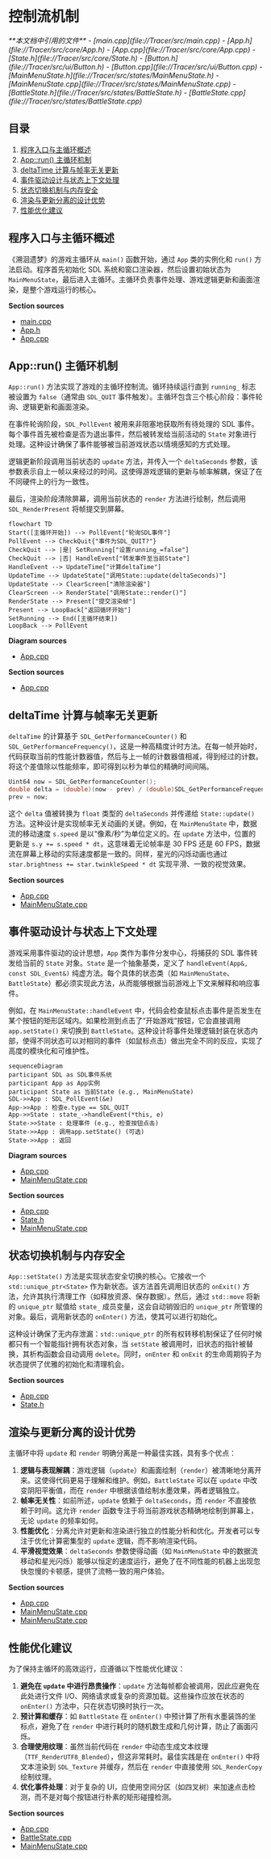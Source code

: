 # 控制流机制

<cite>
**本文档中引用的文件**   
- [main.cpp](file://Tracer/src/main.cpp)
- [App.h](file://Tracer/src/core/App.h)
- [App.cpp](file://Tracer/src/core/App.cpp)
- [State.h](file://Tracer/src/core/State.h)
- [Button.h](file://Tracer/src/ui/Button.h)
- [Button.cpp](file://Tracer/src/ui/Button.cpp)
- [MainMenuState.h](file://Tracer/src/states/MainMenuState.h)
- [MainMenuState.cpp](file://Tracer/src/states/MainMenuState.cpp)
- [BattleState.h](file://Tracer/src/states/BattleState.h)
- [BattleState.cpp](file://Tracer/src/states/BattleState.cpp)
</cite>

## 目录
1. [程序入口与主循环概述](#程序入口与主循环概述)
2. [App::run() 主循环机制](#apprun-主循环机制)
3. [deltaTime 计算与帧率无关更新](#deltatime-计算与帧率无关更新)
4. [事件驱动设计与状态上下文处理](#事件驱动设计与状态上下文处理)
5. [状态切换机制与内存安全](#状态切换机制与内存安全)
6. [渲染与更新分离的设计优势](#渲染与更新分离的设计优势)
7. [性能优化建议](#性能优化建议)

## 程序入口与主循环概述

《溯洄遗梦》的游戏主循环从 `main()` 函数开始，通过 `App` 类的实例化和 `run()` 方法启动。程序首先初始化 SDL 系统和窗口渲染器，然后设置初始状态为 `MainMenuState`，最后进入主循环。主循环负责事件处理、游戏逻辑更新和画面渲染，是整个游戏运行的核心。

**Section sources**
- [main.cpp](file://Tracer/src/main.cpp#L5-L13)
- [App.h](file://Tracer/src/core/App.h#L1-L30)
- [App.cpp](file://Tracer/src/core/App.cpp#L1-L77)

## App::run() 主循环机制

`App::run()` 方法实现了游戏的主循环控制流。循环持续运行直到 `running_` 标志被设置为 `false`（通常由 `SDL_QUIT` 事件触发）。主循环包含三个核心阶段：事件轮询、逻辑更新和画面渲染。

在事件轮询阶段，`SDL_PollEvent` 被用来非阻塞地获取所有待处理的 SDL 事件。每个事件首先被检查是否为退出事件，然后被转发给当前活动的 `State` 对象进行处理。这种设计确保了事件能够被当前游戏状态以情境感知的方式处理。

逻辑更新阶段调用当前状态的 `update` 方法，并传入一个 `deltaSeconds` 参数，该参数表示自上一帧以来经过的时间。这使得游戏逻辑的更新与帧率解耦，保证了在不同硬件上的行为一致性。

最后，渲染阶段清除屏幕，调用当前状态的 `render` 方法进行绘制，然后调用 `SDL_RenderPresent` 将帧提交到屏幕。

```mermaid
flowchart TD
Start([主循环开始]) --> PollEvent["轮询SDL事件"]
PollEvent --> CheckQuit{"事件为SDL_QUIT?"}
CheckQuit --> |是| SetRunning["设置running_=false"]
CheckQuit --> |否| HandleEvent["转发事件至当前State"]
HandleEvent --> UpdateTime["计算deltaTime"]
UpdateTime --> UpdateState["调用State::update(deltaSeconds)"]
UpdateState --> ClearScreen["清除渲染器"]
ClearScreen --> RenderState["调用State::render()"]
RenderState --> Present["提交渲染帧"]
Present --> LoopBack["返回循环开始"]
SetRunning --> End([主循环结束])
LoopBack --> PollEvent
```

**Diagram sources**
- [App.cpp](file://Tracer/src/core/App.cpp#L50-L75)

**Section sources**
- [App.cpp](file://Tracer/src/core/App.cpp#L50-L75)

## deltaTime 计算与帧率无关更新

`deltaTime` 的计算基于 `SDL_GetPerformanceCounter()` 和 `SDL_GetPerformanceFrequency()`，这是一种高精度计时方法。在每一帧开始时，代码获取当前的性能计数器值，然后与上一帧的计数器值相减，得到经过的计数。将这个差值除以性能频率，即可得到以秒为单位的精确时间间隔。

```cpp
Uint64 now = SDL_GetPerformanceCounter();
double delta = (double)(now - prev) / (double)SDL_GetPerformanceFrequency();
prev = now;
```

这个 `delta` 值被转换为 `float` 类型的 `deltaSeconds` 并传递给 `State::update()` 方法。这种设计是实现帧率无关动画的关键。例如，在 `MainMenuState` 中，数据流的移动速度 `s.speed` 是以“像素/秒”为单位定义的。在 `update` 方法中，位置的更新是 `s.y += s.speed * dt`，这意味着无论帧率是 30 FPS 还是 60 FPS，数据流在屏幕上移动的实际速度都是一致的。同样，星光的闪烁动画也通过 `star.brightness += star.twinkleSpeed * dt` 实现平滑、一致的视觉效果。

**Section sources**
- [App.cpp](file://Tracer/src/core/App.cpp#L58-L62)
- [MainMenuState.cpp](file://Tracer/src/states/MainMenuState.cpp#L250-L258)

## 事件驱动设计与状态上下文处理

游戏采用事件驱动的设计思想，`App` 类作为事件分发中心，将捕获的 SDL 事件转发给当前的 `State` 对象。`State` 是一个抽象基类，定义了 `handleEvent(App&, const SDL_Event&)` 纯虚方法。每个具体的状态类（如 `MainMenuState`、`BattleState`）都必须实现此方法，从而能够根据当前游戏上下文来解释和响应事件。

例如，在 `MainMenuState::handleEvent` 中，代码会检查鼠标点击事件是否发生在某个按钮的矩形区域内。如果检测到点击了“开始游戏”按钮，它会直接调用 `app.setState()` 来切换到 `BattleState`。这种设计将事件处理逻辑封装在状态内部，使得不同状态可以对相同的事件（如鼠标点击）做出完全不同的反应，实现了高度的模块化和可维护性。

```mermaid
sequenceDiagram
participant SDL as SDL事件系统
participant App as App实例
participant State as 当前State (e.g., MainMenuState)
SDL->>App : SDL_PollEvent(&e)
App->>App : 检查e.type == SDL_QUIT
App->>State : state_->handleEvent(*this, e)
State->>State : 处理事件 (e.g., 检查按钮点击)
State->>App : 调用app.setState() (可选)
State->>App : 返回
```

**Diagram sources**
- [App.cpp](file://Tracer/src/core/App.cpp#L52-L56)
- [MainMenuState.cpp](file://Tracer/src/states/MainMenuState.cpp#L210-L244)

**Section sources**
- [App.cpp](file://Tracer/src/core/App.cpp#L52-L56)
- [State.h](file://Tracer/src/core/State.h#L1-L17)
- [MainMenuState.cpp](file://Tracer/src/states/MainMenuState.cpp#L210-L244)

## 状态切换机制与内存安全

`App::setState()` 方法是实现状态安全切换的核心。它接收一个 `std::unique_ptr<State>` 作为新状态。该方法首先调用旧状态的 `onExit()` 方法，允许其执行清理工作（如释放资源、保存数据）。然后，通过 `std::move` 将新的 `unique_ptr` 赋值给 `state_` 成员变量，这会自动销毁旧的 `unique_ptr` 所管理的对象。最后，调用新状态的 `onEnter()` 方法，使其可以进行初始化。

这种设计确保了无内存泄漏：`std::unique_ptr` 的所有权转移机制保证了任何时候都只有一个智能指针拥有状态对象，当 `setState` 被调用时，旧状态的指针被替换，其析构函数会自动调用 `delete`。同时，`onEnter` 和 `onExit` 的生命周期钩子为状态提供了优雅的初始化和清理机会。

**Section sources**
- [App.cpp](file://Tracer/src/core/App.cpp#L77-L83)
- [State.h](file://Tracer/src/core/State.h#L1-L17)

## 渲染与更新分离的设计优势

主循环中将 `update` 和 `render` 明确分离是一种最佳实践，具有多个优点：

1.  **逻辑与表现解耦**：游戏逻辑（`update`）和画面绘制（`render`）被清晰地分离开来。这使得代码更易于理解和维护。例如，`BattleState` 可以在 `update` 中改变阴阳平衡值，而在 `render` 中根据该值绘制水墨效果，两者逻辑独立。
2.  **帧率无关性**：如前所述，`update` 依赖于 `deltaSeconds`，而 `render` 不直接依赖于时间。这允许 `render` 函数专注于将当前游戏状态精确地绘制到屏幕上，无论 `update` 的频率如何。
3.  **性能优化**：分离允许对更新和渲染进行独立的性能分析和优化。开发者可以专注于优化计算密集型的 `update` 逻辑，而不影响渲染代码。
4.  **平滑视觉效果**：`deltaSeconds` 参数使得动画（如 `MainMenuState` 中的数据流移动和星光闪烁）能够以恒定的速度运行，避免了在不同性能的机器上出现忽快忽慢的卡顿感，提供了流畅一致的用户体验。

**Section sources**
- [App.cpp](file://Tracer/src/core/App.cpp#L50-L75)
- [MainMenuState.cpp](file://Tracer/src/states/MainMenuState.cpp#L250-L258)
- [MainMenuState.cpp](file://Tracer/src/states/MainMenuState.cpp#L260-L264)

## 性能优化建议

为了保持主循环的高效运行，应遵循以下性能优化建议：

1.  **避免在 `update` 中进行昂贵操作**：`update` 方法每帧都会被调用，因此应避免在此处进行文件 I/O、网络请求或复杂的资源加载。这些操作应放在状态的 `onEnter()` 方法中，只在状态切换时执行一次。
2.  **预计算和缓存**：如 `BattleState` 在 `onEnter()` 中预计算了所有水墨装饰的坐标点，避免了在 `render` 中进行耗时的随机数生成和几何计算，防止了画面闪烁。
3.  **合理使用纹理**：虽然当前代码在 `render` 中动态生成文本纹理（`TTF_RenderUTF8_Blended`），但这非常耗时。最佳实践是在 `onEnter()` 中将文本渲染到 `SDL_Texture` 并缓存，然后在 `render` 中直接使用 `SDL_RenderCopy` 绘制纹理。
4.  **优化事件处理**：对于复杂的 UI，应使用空间分区（如四叉树）来加速点击检测，而不是对每个按钮进行朴素的矩形碰撞检测。

**Section sources**
- [App.cpp](file://Tracer/src/core/App.cpp#L65-L67)
- [BattleState.cpp](file://Tracer/src/states/BattleState.cpp#L90-L177)
- [MainMenuState.cpp](file://Tracer/src/states/MainMenuState.cpp#L350-L355)